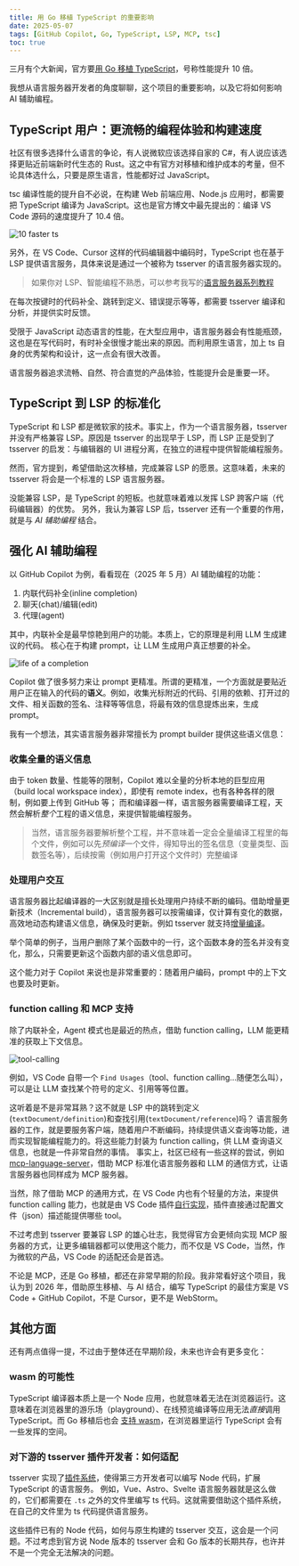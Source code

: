 ```yaml
---
title: 用 Go 移植 TypeScript 的重要影响
date: 2025-05-07
tags: [GitHub Copilot, Go, TypeScript, LSP, MCP, tsc]
toc: true
---
```


三月有个大新闻，官方要[用 Go 移植 TypeScript](https://devblogs.microsoft.com/typescript/typescript-native-port/)，号称性能提升 10 倍。

我想从语言服务器开发者的角度聊聊，这个项目的重要影响，以及它将如何影响 AI 辅助编程。

## TypeScript 用户：更流畅的编程体验和构建速度

社区有很多选择什么语言的争论，有人说微软应该选择自家的 C#，有人说应该选择更贴近前端新时代生态的 Rust。这之中有官方对移植和维护成本的考量，但不论具体选什么，只要是原生语言，性能都好过 JavaScript。

tsc 编译性能的提升自不必说，在构建 Web 前端应用、Node.js 应用时，都需要把 TypeScript 编译为 JavaScript。这也是官方博文中最先提出的：编译 VS Code 源码的速度提升了 10.4 倍。

![10 faster ts](https://imbant-blog.oss-cn-shanghai.aliyuncs.com/blog-img/ts-go/10xts.png)

另外，在 VS Code、Cursor 这样的代码编辑器中编码时，TypeScript 也在基于 LSP 提供语言服务，具体来说是通过一个被称为 tsserver 的语言服务器实现的。

> 如果你对 LSP、智能编程不熟悉，可以参考我写的[语言服务器系列教程](/blog/2024/08/24/LSP1/)

在每次按键时的代码补全、跳转到定义、错误提示等等，都需要 tsserver 编译和分析，并提供实时反馈。

受限于 JavaScript 动态语言的性能，在大型应用中，语言服务器会有性能瓶颈，这也是在写代码时，有时补全很慢才能出来的原因。而利用原生语言，加上 ts 自身的优秀架构和设计，这一点会有很大改善。

语言服务器追求流畅、自然、符合直觉的产品体验，性能提升会是重要一环。

## TypeScript 到 LSP 的标准化

TypeScript 和 LSP 都是微软家的技术。事实上，作为一个语言服务器，tsserver 并没有严格兼容 LSP。原因是 tsserver 的出现早于 LSP，而 LSP 正是受到了 tsserver 的启发：与编辑器的 UI 进程分离，在独立的进程中提供智能编程服务。

然而，官方提到，希望借助这次移植，完成兼容 LSP 的愿景。这意味着，未来的 tsserver 将会是一个标准的 LSP 语言服务器。

没能兼容 LSP，是 TypeScript 的短板。也就意味着难以发挥 LSP 跨客户端（代码编辑器）的优势。
另外，我认为兼容 LSP 后，tsserver 还有一个重要的作用，就是与 _AI 辅助编程_ 结合。

## 强化 AI 辅助编程

以 GitHub Copilot 为例，看看现在（2025 年 5 月）AI 辅助编程的功能：

1. 内联代码补全(inline completion)
2. 聊天(chat)/编辑(edit)
3. 代理(agent)

其中，内联补全是最早惊艳到用户的功能。本质上，它的原理是利用 LLM 生成建议的代码。
核心在于构建 prompt，让 LLM 生成用户真正想要的补全。

![life of a completion](<https://imbant-blog.oss-cn-shanghai.aliyuncs.com/blog-img/ts-go/Life%20of%20a%20(inline)%20Completion.png>)

Copilot 做了很多努力来让 prompt 更精准。所谓的更精准，一个方面就是要贴近用户正在输入的代码的**语义**。例如，收集光标附近的代码、引用的依赖、打开过的文件、相关函数的签名、注释等等信息，将最有效的信息提炼出来，生成 prompt。

我有一个想法，其实语言服务器非常擅长为 prompt builder 提供这些语义信息：

### 收集全量的语义信息

由于 token 数量、性能等的限制，Copilot 难以全量的分析本地的巨型应用（build local workspace index），即使有 remote index，也有各种各样的限制，例如要上传到 GitHub 等；
而和编译器一样，语言服务器需要编译工程，天然会解析*整个*工程的语义信息，来提供智能编程服务。

> 当然，语言服务器要解析整个工程，并不意味着一定会全量编译工程里的每个文件，例如可以先*预编译*一个文件，得知导出的签名信息（变量类型、函数签名等），后续按需（例如用户打开这个文件时）完整编译

### 处理用户交互

语言服务器比起编译器的一大区别就是擅长处理用户持续不断的编码。借助增量更新技术（Incremental build），语言服务器可以按需编译，仅计算有变化的数据，高效地动态构建语义信息，确保及时更新。例如 tsserver 就支持[增量编译](https://github.com/microsoft/Typescript/wiki/Performance#incremental-project-emit)。

举个简单的例子，当用户删除了某个函数中的一行，这个函数本身的签名并没有变化，那么，只需要更新这个函数内部的语义信息即可。

这个能力对于 Copilot 来说也是非常重要的：随着用户编码，prompt 中的上下文也要及时更新。

### function calling 和 MCP 支持

除了内联补全，Agent 模式也是最近的热点，借助 function calling，LLM 能更精准的获取上下文信息。

![tool-calling](https://code.visualstudio.com/assets/api/extension-guides/tools/copilot-tool-calling-flow.png)

例如，VS Code 自带一个 `Find Usages`（tool、function calling...随便怎么叫），可以是让 LLM 查找某个符号的定义、引用等等位置。

这听着是不是非常耳熟？这不就是 LSP 中的跳转到定义(`textDocument/definition`)和查找引用(`textDocument/reference`)吗？
语言服务器的工作，就是要服务客户端，随着用户不断编码，持续提供语义查询等功能，进而实现智能编程能力的。将这些能力封装为 function calling，供 LLM 查询语义信息，也就是一件非常自然的事情。
事实上，社区已经有一些这样的尝试，例如 [mcp-language-server](https://github.com/isaacphi/mcp-language-server)，借助 MCP 标准化语言服务器和 LLM 的通信方式，让语言服务器也同样成为 MCP 服务器。

当然，除了借助 MCP 的通用方式，在 VS Code 内也有个轻量的方法，来提供 function calling 能力，也就是由 VS Code 插件[自行实现](https://code.visualstudio.com/api/extension-guides/tools)，插件直接通过配置文件（json）描述能提供哪些 tool。

不过考虑到 tsserver 要兼容 LSP 的雄心壮志，我觉得官方会更倾向实现 MCP 服务器的方式，让更多编辑器都可以使用这个能力，而不仅是 VS Code，当然，作为微软的产品，VS Code 的适配还会是首选。

不论是 MCP，还是 Go 移植，都还在非常早期的阶段。我非常看好这个项目，我认为到 2026 年，借助原生移植、与 AI 结合，编写 TypeScript 的最佳方案是 VS Code + GitHub Copilot，不是 Cursor，更不是 WebStorm。

## 其他方面

还有两点值得一提，不过由于整体还在早期阶段，未来也许会有更多变化：

### wasm 的可能性

TypeScript 编译器本质上是一个 Node 应用，也就意味着无法在浏览器运行。这意味着在浏览器里的游乐场（playground）、在线预览编译等应用无法*直接*调用 TypeScript。而 Go 移植后也会 [支持 wasm](https://github.com/microsoft/typescript-go/discussions/458)，在浏览器里运行 TypeScript 会有一些发挥的空间。

### 对下游的 tsserver 插件开发者：如何适配

tsserver 实现了[插件系统](https://github.com/microsoft/TypeScript/wiki/Writing-a-Language-Service-Plugin)，使得第三方开发者可以编写 Node 代码，扩展 TypeScript 的语言服务。
例如，Vue、Astro、Svelte 语言服务器就是这么做的，它们都需要在 `.ts` 之外的文件里编写 ts 代码。这就需要借助这个插件系统，在自己的文件里为 ts 代码提供语言服务。

这些插件已有的 Node 代码，如何与原生构建的 tsserver 交互，这会是一个问题。不过考虑到官方说 Node 版本的 tsserver 会和 Go 版本的长期共存，也许并不是一个完全无法解决的问题。
